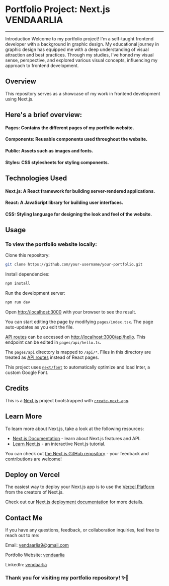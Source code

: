 # Portfolio Project: Next.js VENDAARLIA
____
Introduction
Welcome to my portfolio project! I'm a self-taught frontend developer with a background in graphic design. My educational journey in graphic design has equipped me with a deep understanding of visual attraction and best practices. Through my studies, I've honed my visual sense, perspective, and explored various visual concepts, influencing my approach to frontend development.

## Overview

This repository serves as a showcase of my work in frontend development using Next.js.

## Here's a brief overview:

#### Pages: Contains the different pages of my portfolio website.
#### Components: Reusable components used throughout the website.
#### Public: Assets such as images and fonts.
#### Styles: CSS stylesheets for styling components.

## Technologies Used

#### Next.js: A React framework for building server-rendered applications.
#### React: A JavaScript library for building user interfaces.
#### CSS: Styling language for designing the look and feel of the website.

## Usage
### To view the portfolio website locally:

Clone this repository:
```bash
git clone https://github.com/your-username/your-portfolio.git
```

Install dependencies:
```bash
npm install
```

Run the development server:
```bash
npm run dev
```

Open [http://localhost:3000](http://localhost:3000) with your browser to see the result.

You can start editing the page by modifying `pages/index.tsx`. The page auto-updates as you edit the file.

[API routes](https://nextjs.org/docs/api-routes/introduction) can be accessed on [http://localhost:3000/api/hello](http://localhost:3000/api/hello). This endpoint can be edited in `pages/api/hello.ts`.

The `pages/api` directory is mapped to `/api/*`. Files in this directory are treated as [API routes](https://nextjs.org/docs/api-routes/introduction) instead of React pages.

This project uses [`next/font`](https://nextjs.org/docs/basic-features/font-optimization) to automatically optimize and load Inter, a custom Google Font.

## Credits

This is a [Next.js](https://nextjs.org/) project bootstrapped with [`create-next-app`](https://github.com/vercel/next.js/tree/canary/packages/create-next-app).

## Learn More

To learn more about Next.js, take a look at the following resources:

- [Next.js Documentation](https://nextjs.org/docs) - learn about Next.js features and API.
- [Learn Next.js](https://nextjs.org/learn) - an interactive Next.js tutorial.

You can check out [the Next.js GitHub repository](https://github.com/vercel/next.js/) - your feedback and contributions are welcome!

## Deploy on Vercel

The easiest way to deploy your Next.js app is to use the [Vercel Platform](https://vercel.com/new?utm_medium=default-template&filter=next.js&utm_source=create-next-app&utm_campaign=create-next-app-readme) from the creators of Next.js.

Check out our [Next.js deployment documentation](https://nextjs.org/docs/deployment) for more details.

## Contact Me
If you have any questions, feedback, or collaboration inquiries, feel free to reach out to me:

Email: vendaarlia9@gmail.com

Portfolio Website: [vendaarlia](https://vendaarlia-nextjs.vercel.app/)

LinkedIn: [vendaarlia](https://www.linkedin.com/in/vendaarlia/)

### Thank you for visiting my portfolio repository! ✨🚀
